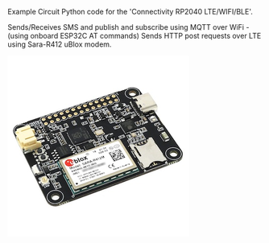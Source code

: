 

Example Circuit Python code for the  'Connectivity RP2040 LTE/WIFI/BLE'.

Sends/Receives SMS and publish and subscribe using MQTT over WiFi - (using onboard ESP32C AT commands)
Sends HTTP post requests over LTE using Sara-R412 uBlox modem.


![Alt text](rp2040conn.jpg?raw=true "RP2040 Connect") 
